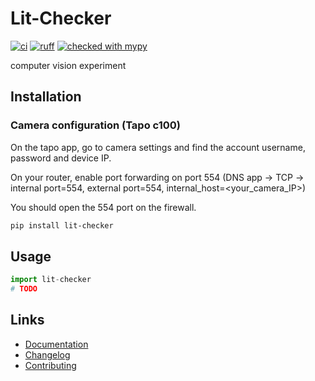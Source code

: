 # Lit-Checker

[![ci](https://github.com/catalinnega/lit-checker/workflows/CI/badge.svg)](https://github.com/catalinnega/lit-checker/actions/workflows/ci.yaml)
[![ruff](https://img.shields.io/endpoint?url=https://raw.githubusercontent.com/astral-sh/ruff/main/assets/badge/v2.json)](https://github.com/astral-sh/ruff)
[![checked with mypy](http://www.mypy-lang.org/static/mypy_badge.svg)](http://mypy-lang.org/)

computer vision experiment

## Installation
### Camera configuration (Tapo c100)
On the tapo app, go to camera settings and find the account username, password and device IP.

On your router, enable port forwarding on port 554 (DNS app -> TCP -> internal port=554, external port=554, internal_host=<your_camera_IP>)

You should open the 554 port on the firewall.


```sh
pip install lit-checker
```

## Usage

```python
import lit-checker
# TODO
```

## Links

- [Documentation](https://catalinnega.github.io/lit-checker)
- [Changelog](https://github.com/catalinnega/lit-checker/releases)
- [Contributing](CONTRIBUTING.md)
